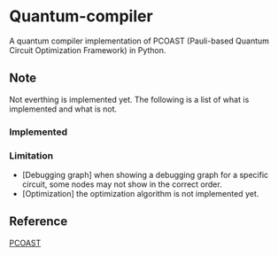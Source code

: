 # Quantum-compiler
A quantum compiler implementation of PCOAST (Pauli-based Quantum Circuit Optimization Framework) in Python.

## Note
Not everthing is implemented yet. The following is a list of what is implemented and what is not.

### Implemented

### Limitation
- [Debugging graph] when showing a debugging graph for a specific circuit, some nodes may not show in the correct order.
- [Optimization] the optimization algorithm is not implemented yet.

## Reference
[PCOAST](https://arxiv.org/pdf/2305.10966v2.pdf)